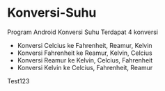 # Konversi-Suhu
Program Android Konversi Suhu
Terdapat 4 konversi


- Konversi Celcius ke Fahrenheit, Reamur, Kelvin
- Konversi Fahrenheit ke Reamur, Kelvin, Celcius
- Konversi Reamur ke Kelvin, Celcius, Fahrenheit
- Konversi Kelvin ke Celcius, Fahrenheit, Reamur


Test123
